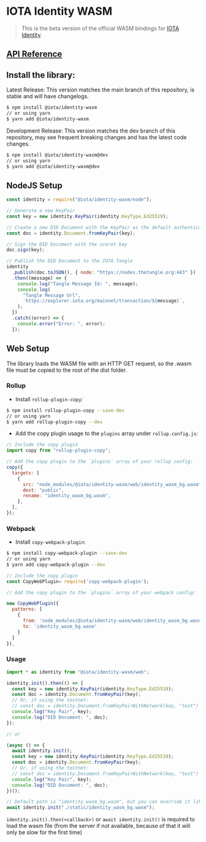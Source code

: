 # IOTA Identity WASM

> This is the beta version of the official WASM bindings for [IOTA Identity](https://github.com/iotaledger/identity.rs).

## [API Reference](docs/api-reference.md)

## Install the library:

Latest Release: This version matches the main branch of this repository, is stable and will have changelogs.

```bash
$ npm install @iota/identity-wasm
// or using yarn
$ yarn add @iota/identity-wasm
```

Development Release: This version matches the dev branch of this repository, may see frequent breaking changes and has the latest code changes.

```bash
$ npm install @iota/identity-wasm@dev
// or using yarn
$ yarn add @iota/identity-wasm@dev
```

## NodeJS Setup

```js
const identity = require("@iota/identity-wasm/node");

// Generate a new KeyPair
const key = new identity.KeyPair(identity.KeyType.Ed25519);

// Create a new DID Document with the KeyPair as the default authentication method
const doc = identity.Document.fromKeyPair(key);

// Sign the DID Document with the sceret key
doc.sign(key);

// Publish the DID Document to the IOTA Tangle
identity
  .publish(doc.toJSON(), { node: "https://nodes.thetangle.org:443" })
  .then((message) => {
    console.log("Tangle Message Id: ", message);
    console.log(
      "Tangle Message Url",
      `https://explorer.iota.org/mainnet/transaction/${message}`,
    );
  })
  .catch((error) => {
    console.error("Error: ", error);
  });
```

## Web Setup

The library loads the WASM file with an HTTP GET request, so the .wasm file must be copied to the root of the dist folder.

### Rollup

- Install `rollup-plugin-copy`:

```bash
$ npm install rollup-plugin-copy --save-dev
// or using yarn
$ yarn add rollup-plugin-copy --dev
```

- Add the copy plugin usage to the `plugins` array under `rollup.config.js`:

```js
// Include the copy plugin
import copy from "rollup-plugin-copy";

// Add the copy plugin to the `plugins` array of your rollup config:
copy({
  targets: [
    {
      src: "node_modules/@iota/identity-wasm/web/identity_wasm_bg.wasm",
      dest: "public",
      rename: "identity_wasm_bg.wasm",
    },
  ],
});
```

### Webpack

- Install `copy-webpack-plugin`:

```bash
$ npm install copy-webpack-plugin --save-dev
// or using yarn
$ yarn add copy-webpack-plugin --dev
```

```js
// Include the copy plugin
const CopyWebPlugin= require('copy-webpack-plugin');

// Add the copy plugin to the `plugins` array of your webpack config:

new CopyWebPlugin({
  patterns: [
    {
      from: 'node_modules/@iota/identity-wasm/web/identity_wasm_bg.wasm',
      to: 'identity_wasm_bg.wasm'
    }
  ]
}),
```

### Usage

```js
import * as identity from "@iota/identity-wasm/web";

identity.init().then(() => {
  const key = new identity.KeyPair(identity.KeyType.Ed25519);
  const doc = identity.Document.fromKeyPair(key);
  // Or, if using the testnet:
  // const doc = identity.Document.fromKeyPairWithNetwork(key, "test")
  console.log("Key Pair", key);
  console.log("DID Document: ", doc);
});

// or

(async () => {
  await identity.init();
  const key = new identity.KeyPair(identity.KeyType.Ed25519);
  const doc = identity.Document.fromKeyPair(key);
  // Or, if using the testnet:
  // const doc = identity.Document.fromKeyPairWithNetwork(key, "test")
  console.log("Key Pair", key);
  console.log("DID Document: ", doc);
})();

// Default path is "identity_wasm_bg.wasm", but you can override it like this
await identity.init("./static/identity_wasm_bg.wasm");
```

`identity.init().then(<callback>)` or `await identity.init()` is required to load the wasm file (from the server if not available, because of that it will only be slow for the first time)
